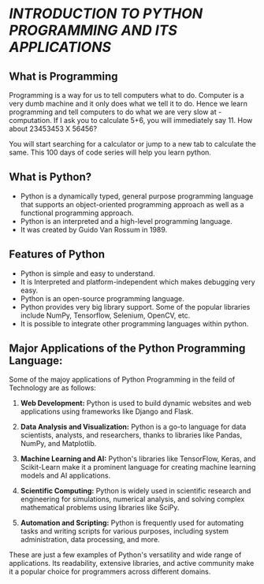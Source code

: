 # _INTRODUCTION TO PYTHON PROGRAMMING AND ITS APPLICATIONS_
## What is Programming
Programming is a way for us to tell computers what to do. Computer is a very dumb machine and it only does what we tell it to do. Hence we learn programming and tell computers to do what we are very slow at - computation. If I ask you to calculate 5+6, you will immediately say 11. How about 23453453 X 56456?

You will start searching for a calculator or jump to a new tab to calculate the same. This 100 days of code series will help you learn python.

## What is Python?
- Python is a dynamically typed, general purpose programming language that supports an object-oriented programming approach as well as a functional programming approach.
- Python is an interpreted and a high-level programming language.
- It was created by Guido Van Rossum in 1989.
## Features of Python
- Python is simple and easy to understand.
- It is Interpreted and platform-independent which makes debugging very easy.
- Python is an open-source programming language.
- Python provides very big library support. Some of the popular libraries include NumPy, Tensorflow, Selenium, OpenCV, etc.
- It is possible to integrate other programming languages within python.

## Major Applications of the Python Programming Language:
Some of the majoy applications of Python Programming in the feild of Technology are as follows:
1. **Web Development:**
   Python is used to build dynamic websites and web applications using frameworks like Django and Flask.

2. **Data Analysis and Visualization:**
   Python is a go-to language for data scientists, analysts, and researchers, thanks to libraries like Pandas, NumPy, and Matplotlib.

3. **Machine Learning and AI:**
   Python's libraries like TensorFlow, Keras, and Scikit-Learn make it a prominent language for creating machine learning models and AI applications.

4. **Scientific Computing:**
   Python is widely used in scientific research and engineering for simulations, numerical analysis, and solving complex mathematical problems using libraries like SciPy.

5. **Automation and Scripting:**
   Python is frequently used for automating tasks and writing scripts for various purposes, including system administration, data processing, and more.

These are just a few examples of Python's versatility and wide range of applications. Its readability, extensive libraries, and active community make it a popular choice for programmers across different domains.